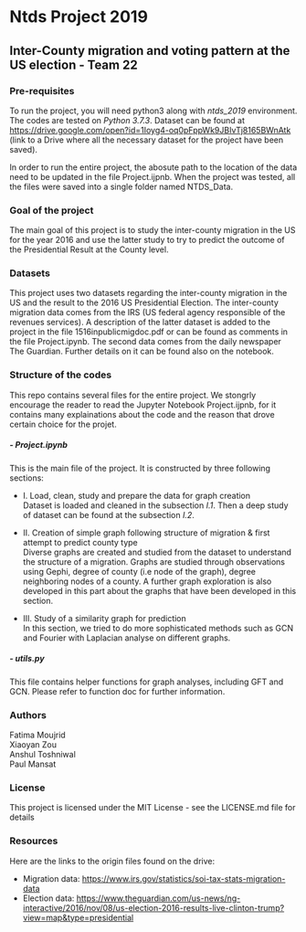 # Ntds Project 2019

## Inter-County migration and voting pattern at the US election - Team 22

### Pre-requisites
To run the project, you will need python3 along with *ntds_2019* environment. The codes are tested on *Python 3.7.3*.
Dataset can be found at https://drive.google.com/open?id=1Ioyg4-oq0pFppWk9JBIvTj8165BWnAtk (link to a Drive where all the necessary dataset for the project have been saved). 

In order to run the entire project, the abosute path to the location of the data need to be updated in the file Project.ijpnb. 
When the project was tested, all the files were saved into a single folder named NTDS_Data. 

### Goal of the project
The main goal of this project is to study the inter-county migration in the US for the year 2016 and use the latter study to try to predict the outcome of the Presidential Result at the County level. 

### Datasets
This project uses two datasets regarding the inter-county migration in the US and the result to the 2016 US Presidential Election. 
The inter-county migration data comes from the IRS (US federal agency responsible of the revenues services). A description of the latter dataset is added to the project in the file 1516inpublicmigdoc.pdf or can be found as comments in the file Project.ipynb. The second data comes from the daily newspaper The Guardian. Further details on it can be found also on the notebook. 


### Structure of the codes
This repo contains several files for the entire project. We stongrly encourage the reader to read the Jupyter Notebook Project.ijpnb, for it contains many explainations about the code and the reason that drove certain choice for the projet.  

##### - Project.ipynb  
This is the main file of the project. It is constructed by three following sections:  
 - I. Load, clean, study and prepare the data for graph creation<br/>
   Dataset is loaded and cleaned in the subsection *I.1*. Then a deep study of dataset can be found at the subsection *I.2*. 

 - II. Creation of simple graph following structure of migration & first attempt to predict county type<br/>
   Diverse graphs are created and studied from the dataset to understand the structure of a migration. Graphs are studied through observations using Gephi, degree of county (i.e node of the graph), degree neighboring nodes of a county. A further graph exploration is also developed in this part about the graphs that have been developed in this section. 
 
 - III. Study of a similarity graph for prediction<br/>
   In this section, we tried to do more sophisticated methods such as GCN and Fourier with Laplacian analyse on different graphs.

##### - utils.py  
This file contains helper functions for graph analyses, including GFT and GCN. Please refer to function doc for further information.

### Authors 
Fatima Moujrid<br/>
Xiaoyan Zou<br/>
Anshul Toshniwal<br/>
Paul Mansat

### License
This project is licensed under the MIT License - see the LICENSE.md file for details

### Resources
Here are the links to the origin files found on the drive:
- Migration data: https://www.irs.gov/statistics/soi-tax-stats-migration-data 
- Election data: https://www.theguardian.com/us-news/ng-interactive/2016/nov/08/us-election-2016-results-live-clinton-trump?view=map&type=presidential 


